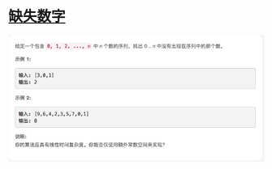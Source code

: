 # [缺失数字](https://leetcode-cn.com/explore/interview/card/top-interview-questions-easy/26/others/69/)

![missingNumber](./imgs/missingNumber.png)

